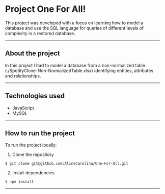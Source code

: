 # Project One For All!

This project was developed with a focus on learning how to model a database and use the SQL language for queries of different levels of complexity in a restored database.

---

## About the project

In this project I had to model a database from a non-normalized table (./SpotifyClone-Non-NormalizedTable.xlsx) identifying entities, attributes and relationships.

---

## Technologies used

 * JavaScript
 * MySQL

---

## How to run the project


To run the project locally:
1. Clone the repository
```
$ git clone git@github.com:AlineCarolina/One-For-All.git
```
2. Install dependencies
```
$ npm install
```

---
